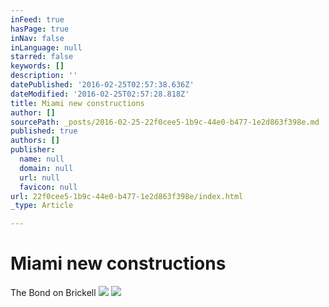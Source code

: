 ```yaml
---
inFeed: true
hasPage: true
inNav: false
inLanguage: null
starred: false
keywords: []
description: ''
datePublished: '2016-02-25T02:57:38.636Z'
dateModified: '2016-02-25T02:57:28.818Z'
title: Miami new constructions
author: []
sourcePath: _posts/2016-02-25-22f0cee5-1b9c-44e0-b477-1e2d863f398e.md
published: true
authors: []
publisher:
  name: null
  domain: null
  url: null
  favicon: null
url: 22f0cee5-1b9c-44e0-b477-1e2d863f398e/index.html
_type: Article

---
```

# Miami new constructions

The Bond on Brickell
![](https://the-grid-user-content.s3-us-west-2.amazonaws.com/27ed8113-85ba-4115-946f-23800f17cd4a.jpg)
![](https://the-grid-user-content.s3-us-west-2.amazonaws.com/2c1b9940-e58e-4f7e-bbca-851194b65664.JPG)